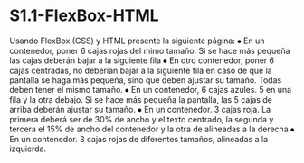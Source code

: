 # S1.1-FlexBox-HTML

Usando FlexBox (CSS) y HTML presente la siguiente página:
⦁	En un contenedor, poner 6 cajas rojas del mimo tamaño. Si se hace más pequeña las cajas deberán bajar a la siguiente fila
⦁	En otro contenedor, poner 6 cajas centradas, no deberían bajar a la siguiente fila en caso de que la pantalla se haga más pequeña, sino que deben ajustar su tamaño. Todas deben tener el mismo tamaño.
⦁	En un contenedor, 6 cajas azules. 5 en una fila y la otra debajo. Si se hace más pequeña la pantalla, las 5 cajas de arriba deberán ajustar su tamaño.
⦁	En un contenedor. 3 cajas roja. La primera deberá ser de 30% de ancho y el texto centrado, la segunda y tercera el 15% de ancho del contenedor y la otra de alineadas a la derecha
⦁	En un contenedor. 3 cajas rojas de diferentes tamaños, alineadas a la izquierda.
